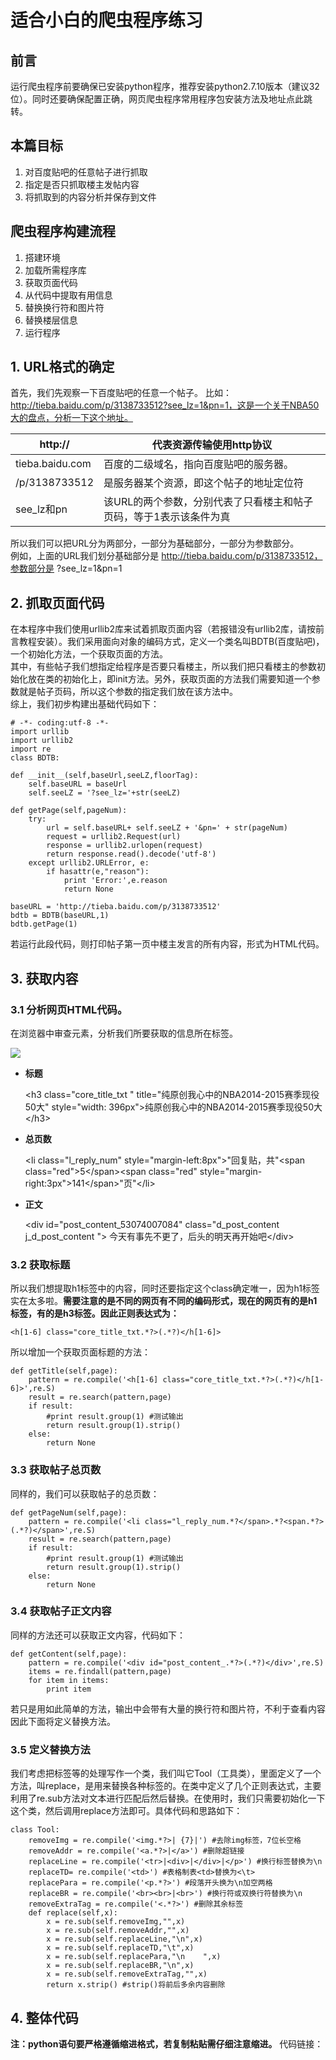 # 适合小白的爬虫程序练习
## 前言
运行爬虫程序前要确保已安装python程序，推荐安装python2.7.10版本（建议32位）。同时还要确保配置正确，网页爬虫程序常用程序包安装方法及地址点此跳转。
## 本篇目标
1. 对百度贴吧的任意帖子进行抓取  
2. 指定是否只抓取楼主发帖内容  
3. 将抓取到的内容分析并保存到文件

## 爬虫程序构建流程
1. 搭建环境  
2. 加载所需程序库  
3. 获取页面代码  
4. 从代码中提取有用信息  
5. 替换换行符和图片符  
6. 替换楼层信息  
7. 运行程序

## 1. URL格式的确定
首先，我们先观察一下百度贴吧的任意一个帖子。
比如：http://tieba.baidu.com/p/3138733512?see_lz=1&pn=1，这是一个关于NBA50大的盘点，分析一下这个地址。  

| http://         | 代表资源传输使用http协议                                           |
|-----------------|--------------------------------------------------------------------|
| tieba.baidu.com | 百度的二级域名，指向百度贴吧的服务器。                             |
| /p/3138733512   | 是服务器某个资源，即这个帖子的地址定位符                           |
| see_lz和pn      | 该URL的两个参数，分别代表了只看楼主和帖子页码，等于1表示该条件为真 |

所以我们可以把URL分为两部分，一部分为基础部分，一部分为参数部分。  
例如，上面的URL我们划分基础部分是 http://tieba.baidu.com/p/3138733512，参数部分是 ?see_lz=1&pn=1   
## 2. 抓取页面代码
在本程序中我们使用urllib2库来试着抓取页面内容（若报错没有urllib2库，请按前言教程安装）。我们采用面向对象的编码方式，定义一个类名叫BDTB(百度贴吧)，一个初始化方法，一个获取页面的方法。  
其中，有些帖子我们想指定给程序是否要只看楼主，所以我们把只看楼主的参数初始化放在类的初始化上，即init方法。另外，获取页面的方法我们需要知道一个参数就是帖子页码，所以这个参数的指定我们放在该方法中。  
综上，我们初步构建出基础代码如下：  

    # -*- coding:utf-8 -*-
    import urllib
    import urllib2
    import re
    class BDTB:

    def __init__(self,baseUrl,seeLZ,floorTag):
        self.baseURL = baseUrl
        self.seeLZ = '?see_lz='+str(seeLZ)

    def getPage(self,pageNum):
        try:
            url = self.baseURL+ self.seeLZ + '&pn=' + str(pageNum)
            request = urllib2.Request(url)
            response = urllib2.urlopen(request)
            return response.read().decode('utf-8')
        except urllib2.URLError, e:
            if hasattr(e,"reason"):
                print 'Error:',e.reason
                return None

    baseURL = 'http://tieba.baidu.com/p/3138733512'
    bdtb = BDTB(baseURL,1)
    bdtb.getPage(1)

若运行此段代码，则打印帖子第一页中楼主发言的所有内容，形式为HTML代码。  

## 3. 获取内容
### 3.1 分析网页HTML代码。
在浏览器中审查元素，分析我们所要获取的信息所在标签。    

![](http://img.hb.aicdn.com/3cafbecd72b583a0bd840755602c69222f42d6c5b149-RrBu24_fw658)

* **标题**

     &lt;h3 class="core_title_txt  " title="纯原创我心中的NBA2014-2015赛季现役50大" style="width: 396px"&gt;纯原创我心中的NBA2014-2015赛季现役50大&lt;/h3&gt;
* **总页数**  

    &lt;li class="l_reply_num" style="margin-left:8px"&gt;"回复贴，共"&lt;span class="red"&gt;5&lt;/span&gt;&lt;span class="red" style="margin-right:3px"&gt;141&lt;/span&gt;"页"&lt;/li&gt;  
* **正文**  

    &lt;div id="post_content_53074007084" class="d_post_content j_d_post_content ">            今天有事先不更了，后头的明天再开始吧&lt;/div>  

### 3.2 获取标题
所以我们想提取h1标签中的内容，同时还要指定这个class确定唯一，因为h1标签实在太多啦。**需要注意的是不同的网页有不同的编码形式，现在的网页有的是h1标签，有的是h3标签。因此正则表达式为：**  

    <h[1-6] class="core_title_txt.*?>(.*?)</h[1-6]>

所以增加一个获取页面标题的方法：

    def getTitle(self,page):
        pattern = re.compile('<h[1-6] class="core_title_txt.*?>(.*?)</h[1-6]>',re.S)
        result = re.search(pattern,page)
        if result:
            #print result.group(1) #测试输出
            return result.group(1).strip()
        else:
            return None

### 3.3 获取帖子总页数
同样的，我们可以获取帖子的总页数：

    def getPageNum(self,page):
        pattern = re.compile('<li class="l_reply_num.*?</span>.*?<span.*?>(.*?)</span>',re.S)
        result = re.search(pattern,page)
        if result:
            #print result.group(1) #测试输出
            return result.group(1).strip()
        else:
            return None

### 3.4 获取帖子正文内容
同样的方法还可以获取正文内容，代码如下：

    def getContent(self,page):
        pattern = re.compile('<div id="post_content_.*?>(.*?)</div>',re.S)
        items = re.findall(pattern,page)
        for item in items:
            print item

若只是用如此简单的方法，输出中会带有大量的换行符和图片符，不利于查看内容因此下面将定义替换方法。

### 3.5 定义替换方法
我们考虑把标签等的处理写作一个类，我们叫它Tool（工具类），里面定义了一个方法，叫replace，是用来替换各种标签的。在类中定义了几个正则表达式，主要利用了re.sub方法对文本进行匹配后然后替换。在使用时，我们只需要初始化一下这个类，然后调用replace方法即可。具体代码和思路如下：

    class Tool:
        removeImg = re.compile('<img.*?>| {7}|') #去除img标签，7位长空格
        removeAddr = re.compile('<a.*?>|</a>') #删除超链接
        replaceLine = re.compile('<tr>|<div>|</div>|</p>') #换行标签替换为\n
        replaceTD= re.compile('<td>') #表格制表<td>替换为<\t>
        replacePara = re.compile('<p.*?>') #段落开头换为\n加空两格
        replaceBR = re.compile('<br><br>|<br>') #换行符或双换行符替换为\n
        removeExtraTag = re.compile('<.*?>') #删除其余标签
        def replace(self,x):
            x = re.sub(self.removeImg,"",x)
            x = re.sub(self.removeAddr,"",x)
            x = re.sub(self.replaceLine,"\n",x)
            x = re.sub(self.replaceTD,"\t",x)
            x = re.sub(self.replacePara,"\n    ",x)
            x = re.sub(self.replaceBR,"\n",x)
            x = re.sub(self.removeExtraTag,"",x)
            return x.strip() #strip()将前后多余内容删除

## 4. 整体代码
**注：python语句要严格遵循缩进格式，若复制粘贴需仔细注意缩进。**
代码链接：
